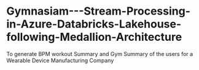 # Gymnasiam---Stream-Processing-in-Azure-Databricks-Lakehouse-following-Medallion-Architecture
To generate BPM workout Summary and Gym Summary of the users for a Wearable Device Manufacturing Company
